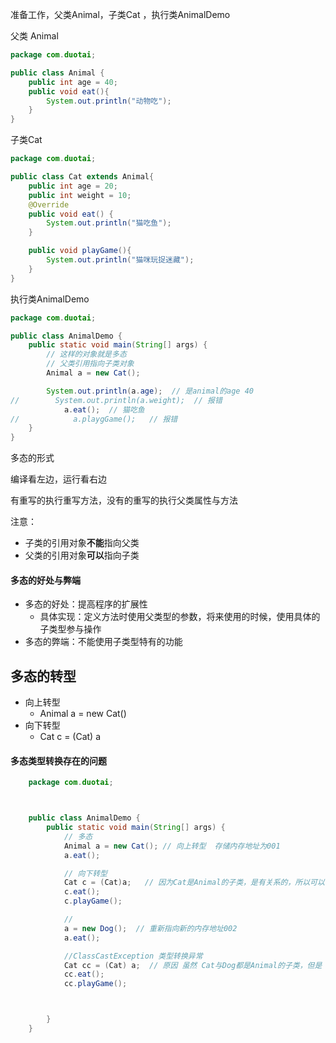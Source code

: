 准备工作，父类Animal，子类Cat ，执行类AnimalDemo

父类 Animal

```java
package com.duotai;

public class Animal {
    public int age = 40;
    public void eat(){
        System.out.println("动物吃");
    }
}

```

子类Cat

```java
package com.duotai;

public class Cat extends Animal{
    public int age = 20;
    public int weight = 10;
    @Override
    public void eat() {
        System.out.println("猫吃鱼");
    }

    public void playGame(){
        System.out.println("猫咪玩捉迷藏");
    }
}

```



执行类AnimalDemo

```java
package com.duotai;

public class AnimalDemo {
    public static void main(String[] args) {
        // 这样的对象就是多态
        // 父类引用指向子类对象
        Animal a = new Cat();

        System.out.println(a.age);  // 是animal的age 40
//        System.out.println(a.weight);  // 报错
            a.eat();  // 猫吃鱼
//            a.playgGame();   // 报错
    }
}

```

多态的形式

编译看左边，运行看右边

有重写的执行重写方法，没有的重写的执行父类属性与方法

注意：

- 子类的引用对象**不能**指向父类
- 父类的引用对象**可以**指向子类

#### 多态的好处与弊端

- 多态的好处：提高程序的扩展性
  - 具体实现：定义方法时使用父类型的参数，将来使用的时候，使用具体的子类型参与操作
- 多态的弊端：不能使用子类型特有的功能

## 多态的转型

- 向上转型
  - Animal  a = new Cat()  
- 向下转型
  - Cat c = (Cat) a

#### 多态类型转换存在的问题

```java
    package com.duotai;



    public class AnimalDemo {
        public static void main(String[] args) {
            // 多态
            Animal a = new Cat(); // 向上转型  存储内存地址为001
            a.eat();

            // 向下转型
            Cat c = (Cat)a;   // 因为Cat是Animal的子类，是有关系的，所以可以向下转型
            c.eat();
            c.playGame();

            //
            a = new Dog();  // 重新指向新的内存地址002
            a.eat();

            //ClassCastException 类型转换异常
            Cat cc = (Cat) a;  // 原因 虽然 Cat与Dog都是Animal的子类，但是 Cat与Dog没有关联，不能相互转换
            cc.eat();
            cc.playGame();



        }
    }

```

